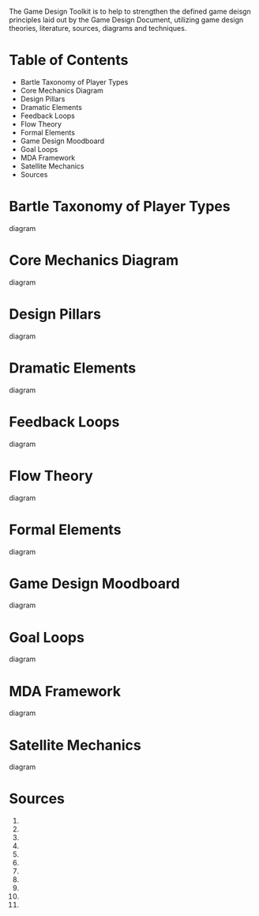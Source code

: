 The Game Design Toolkit is to help to strengthen the defined game deisgn principles laid out by the Game Design Document, utilizing game design theories, literature, sources, diagrams and techniques.

# Table of Contents
* Bartle Taxonomy of Player Types
* Core Mechanics Diagram
* Design Pillars
* Dramatic Elements
* Feedback Loops
* Flow Theory
* Formal Elements
* Game Design Moodboard
* Goal Loops
* MDA Framework
* Satellite Mechanics
* Sources

# Bartle Taxonomy of Player Types
diagram

# Core Mechanics Diagram
diagram

# Design Pillars
diagram

# Dramatic Elements
diagram

# Feedback Loops
diagram

# Flow Theory
diagram

# Formal Elements
diagram

# Game Design Moodboard
diagram

# Goal Loops
diagram

# MDA Framework
diagram

# Satellite Mechanics
diagram

# Sources
1. 
2. 
3. 
4. 
5. 
6. 
7. 
8. 
9. 
10. 
11. 